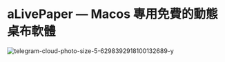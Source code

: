 # aLivePaper — Macos 專用免費的動態桌布軟體
![telegram-cloud-photo-size-5-6298392918100132689-y](https://github.com/user-attachments/assets/d27ed6df-5640-4b66-a2c0-d25f303c05b9)
